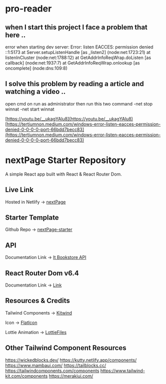 # pro-reader
## when I start this project I face a problem that here ..
error when starting dev server:
Error: listen EACCES: permission denied ::1:5173
    at Server.setupListenHandle [as _listen2] (node:net:1723:21)
    at listenInCluster (node:net:1788:12)
    at GetAddrInfoReqWrap.doListen [as callback] (node:net:1937:7)
    at GetAddrInfoReqWrap.onlookup [as oncomplete] (node:dns:109:8)
## I solve this problem by reading a article and watching a video ..
open cmd on run as administrator then run this two command
-net stop winnat
-net start winnat

[https://youtu.be/__ukagYAlu8](https://youtu.be/__ukagYAlu8)
[https://tertiumnon.medium.com/windows-error-listen-eacces-permission-denied-0-0-0-0-port-66bdd7becc83](https://tertiumnon.medium.com/windows-error-listen-eacces-permission-denied-0-0-0-0-port-66bdd7becc83)


# nextPage Starter Repository

A simple React app built with React & React Router Dom.

## Live Link
Hosted in Netlify -> [nextPage](https://proreader.netlify.app/)


## Starter Template
Github Repo -> [nextPage-starter](https://github.com/shakilahmedatik/nextPage-starter)

## API 

Documentation Link -> [It Bookstore API](https://api.itbook.store/)

## React Router Dom v6.4 

Documentation Link -> [Link](https://reactrouter.com/en/main/start/overview)

## Resources & Credits

Tailwind Components -> [Kitwind](https://kitwind.io/products/kometa/components)

Icon -> [FlatIcon](https://www.flaticon.com/)

Lottie Animation -> [LottieFiles](https://lottiefiles.com/featured)

## Other Tailwind Component Resources

https://wickedblocks.dev/
https://kutty.netlify.app/components/
https://www.mambaui.com/
https://tailblocks.cc/
https://tailwindcomponents.com/components
https://www.tailwind-kit.com/components
https://merakiui.com/
